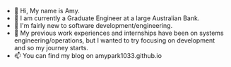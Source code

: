 
- 👋 Hi, My name is Amy.
- 👀 I am currently a Graduate Engineer at a large Australian Bank.
- 🌱 I'm fairly new to software development/engineering. 
- 💞️ My previous work experiences and internships have been on systems engineering/operations, but I wanted to try focusing on development and so my journey starts.
- 📫 You can find my blog on amypark1033.github.io

<!---
amypark1033/amypark1033 is a ✨ special ✨ repository because its `README.md` (this file) appears on your GitHub profile.
You can click the Preview link to take a look at your changes.
--->
